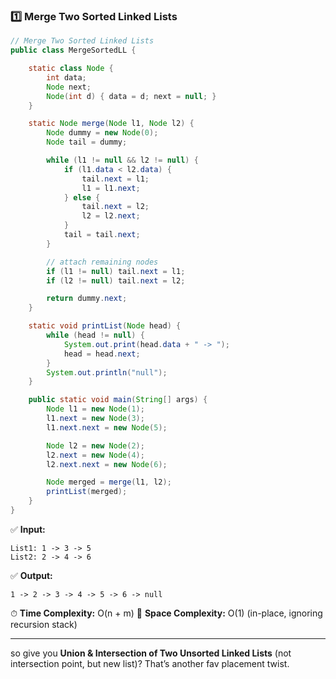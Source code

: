 ### 1️⃣ Merge Two Sorted Linked Lists

```java
// Merge Two Sorted Linked Lists
public class MergeSortedLL {

    static class Node {
        int data;
        Node next;
        Node(int d) { data = d; next = null; }
    }

    static Node merge(Node l1, Node l2) {
        Node dummy = new Node(0);
        Node tail = dummy;

        while (l1 != null && l2 != null) {
            if (l1.data < l2.data) {
                tail.next = l1;
                l1 = l1.next;
            } else {
                tail.next = l2;
                l2 = l2.next;
            }
            tail = tail.next;
        }

        // attach remaining nodes
        if (l1 != null) tail.next = l1;
        if (l2 != null) tail.next = l2;

        return dummy.next;
    }

    static void printList(Node head) {
        while (head != null) {
            System.out.print(head.data + " -> ");
            head = head.next;
        }
        System.out.println("null");
    }

    public static void main(String[] args) {
        Node l1 = new Node(1);
        l1.next = new Node(3);
        l1.next.next = new Node(5);

        Node l2 = new Node(2);
        l2.next = new Node(4);
        l2.next.next = new Node(6);

        Node merged = merge(l1, l2);
        printList(merged);
    }
}
```

✅ **Input:**

```
List1: 1 -> 3 -> 5
List2: 2 -> 4 -> 6
```

✅ **Output:**

```
1 -> 2 -> 3 -> 4 -> 5 -> 6 -> null
```

⏱ **Time Complexity:** O(n + m)
💾 **Space Complexity:** O(1) (in-place, ignoring recursion stack)

---

so give you **Union & Intersection of Two Unsorted Linked Lists** (not intersection point, but new list)? That’s another fav placement twist.
